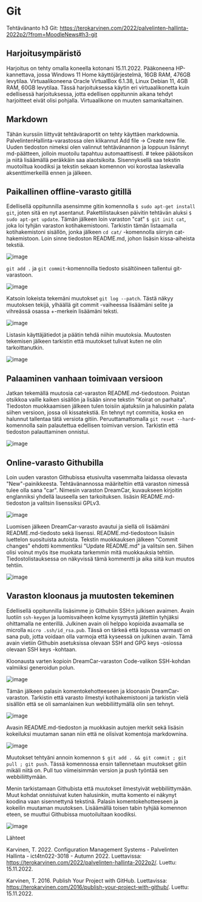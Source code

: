 # Git

Tehtävänanto h3 Git: https://terokarvinen.com/2022/palvelinten-hallinta-2022p2/?from=MoodleNews#h3-git

## Harjoitusympäristö

Harjoitus on tehty omalla koneella kotonani 15.11.2022. Pääkoneena HP-kannettava, jossa Windows 11 Home käyttöjärjestelmä, 16GB RAM, 476GB levytilaa. Virtuaalikoneena Oracle VirtualBox 6.1.38, Linux Debian 11, 4GB RAM, 60GB levytilaa. Tässä harjoituksessa käytin eri virtuaalikonetta kuin edellisessä harjoituksessa, jotta edellisen oppitunnin aikana tehdyt harjoitteet eivät olisi pohjalla. Virtuaalikone on muuten samankaltainen.

## Markdown

Tähän kurssiin liittyvät tehtäväraportit on tehty käyttäen markdownia. PalvelintenHallinta-varastossa olen klikannut Add file -> Create new file. Uuden tiedoston nimeksi
olen valinnut tehtävänannon ja loppuun lisännyt md-päätteen, jolloin muotoilu tapahtuu automaattisesti. # tekee pääotsikon ja niitä lisäämällä peräkkäin saa alaotsikoita. 
Sisennyksellä saa tekstin muotoiltua koodiksi ja tekstin sekaan komennon voi korostaa laskevalla aksenttimerkeillä ennen ja jälkeen.

## Paikallinen offline-varasto gitillä

Edellisellä oppitunnilla asensimme gitin komennolla `$ sudo apt-get install git`, joten sitä en nyt asentanut. Pakettilistauksen päivitin tehtävän aluksi 
`$ sudo apt-get update`. Tämän jälkeen loin varaston "cat" `$ git init cat`, joka loi tyhjän varaston kotihakemistooni.
Tarkistin tämän listaamalla kotihakemistoni sisällön, jonka jälkeen `cd cat/` -komennolla siirryin cat-hakemistoon.
Loin sinne tiedoston README.md, johon lisäsin kissa-aiheista tekstiä.

![image](https://user-images.githubusercontent.com/113497086/201858518-1a620954-f266-44f6-ba38-e585b30ed5ff.png)

`git add .` ja `git commit`-komennoilla tiedosto sisältöineen tallentui git-varastoon.

![image](https://user-images.githubusercontent.com/113497086/201859186-c867c1d9-da14-4d0a-ab9c-ffb9965f9d4b.png)

Katsoin lokeista tekemäni muutokset `git log --patch`. Tästä näkyy muutoksen tekijä, ylhäällä git commit -vaiheessa lisäämäni
selite ja vihreässä osassa +-merkein lisäämäni teksti.

![image](https://user-images.githubusercontent.com/113497086/201861947-08e78d5d-f518-4a3d-94a6-d74ccf88ff76.png)

Listasin käyttäjätiedot ja päätin tehdä niihin muutoksia. Muutosten tekemisen jälkeen tarkistin että muutokset
tulivat kuten ne olin tarkoittanutkin. 

![image](https://user-images.githubusercontent.com/113497086/201861594-362e0527-01d0-46b1-b1ca-1bc412d1962a.png)

## Palaaminen vanhaan toimivaan versioon

Jatkan tekemällä muutosia cat-varaston README.md-tiedostoon. Poistan otsikkoa vaille kaiken sisällön ja lisään sinne tekstin "Koirat on parhaita". Tiedoston muokkaamisen
jälkeen tulen toisiin ajatuksiin ja halusinkin palata siihen versioon, jossa oli kissatekstiä. En tehnyt nyt commitia, koska en halunnut tallentaa tätä versiota gitiin.
Peruuttamattomalla `git reset --hard`-komennolla sain palautettua edellisen toimivan version. Tarkistin että tiedoston palauttaminen onnistui.

![image](https://user-images.githubusercontent.com/113497086/201864236-107537fc-1d9b-441f-9228-ca9c5e0ff624.png)

## Online-varasto Githubilla

Loin uuden varaston Githubissa etusivulta vasemmalta laidassa olevasta "New"-painikkeesta. Tehtävänannossa määriteltiin että varaston nimessä tulee olla sana "car". Nimesin varaston DreamCar, kuvaukseen kirjoitin englanniksi yhdellä lauseella sen tarkoituksen. lisäsin README.md-tiedoston ja valitsin lisenssiksi GPLv3. 

![image](https://user-images.githubusercontent.com/113497086/201873873-ec0bad24-ace7-4cf0-8ed8-32f11038c8ba.png)

Luomisen jälkeen DreamCar-varasto avautui ja siellä oli lisäämäni README.md-tiedosto sekä lisenssi. README.md-tiedostoon lisäsin luettelon suosituista autoista.
Tekstin muokkauksen jälkeen "Commit changes" ehdotti kommentiksi "Update README.md" ja valitsin sen. Siihen olisi voinut myös itse muokata tarkemmin mitä muokkauksia tehtiin. Tiedostolistauksessa on näkyvissä tämä kommentti ja aika siitä kun muutos tehtiin.

![image](https://user-images.githubusercontent.com/113497086/201876561-ba481649-790c-44a9-ad87-aa46b1b1a8e3.png)

## Varaston kloonaus ja muutosten tekeminen

Edellisellä oppitunnilla lisäsimme jo Githubiin SSH:n julkisen avaimen. Avain luotiin `ssh-keygen` ja luomisvaiheen kolme kysymystä jätettiin tyhjäksi ohittamalla ne enterillä. Julkinen avain oli helppo kopioida avaamalla se microlla `micro .ssh/id_rsa.pub`. Tässä on tärkeä että lopussa varmasti on sana pub, jotta voidaan olla varmoja että kyseessä on julkinen avain. Tämä avain vietiin Githubin asetuksissa olevaan SSH and GPG keys -osiossa olevaan SSH keys -kohtaan.

Kloonausta varten kopioin DreamCar-varaston Code-valikon SSH-kohdan valmiiksi generoidun polun. 

![image](https://user-images.githubusercontent.com/113497086/201882316-2cb6de23-67fd-4a18-a9cf-2f1920091d7c.png)

Tämän jälkeen palasin komentokehotteeseen ja kloonasin DreamCar-varaston. Tarkistin että varasto ilmestyi kotihakemistooni ja tarkistin vielä sisällön että se oli samanlainen kun webbiliittymällä olin sen tehnyt. 

![image](https://user-images.githubusercontent.com/113497086/201883481-cb3945ed-ab91-4294-a3ac-1b7e8be929c6.png)

Avasin README.md-tiedoston ja muokkasin autojen merkit sekä lisäsin kokeiluksi muutaman sanan niin että ne olisivat komentoja markdownina. 

![image](https://user-images.githubusercontent.com/113497086/201884885-a34e406c-730a-4055-9918-b3fa67574961.png)

Muutokset tehtyäni annoin komennon `$ git add . && git commit ; git pull ; git push`. Tässä komennossa ensin tallennetaan muutokset gitiin mikäli niitä on. Pull tuo viimeisimmän version ja push työntää sen webbiliittymään. 

Menin tarkistamaan Githubista että muutokset ilmestyivät webbiliittymään. Muut kohdat onnistuivat kuten halusinkin, mutta komento ei näkynyt koodina vaan sisennettynä tekstinä. Palasin komentokehotteeseen ja kokeilin muutaman muutoksen. Lisäämällä toisen tabin tyhjää komennon eteen, se muuttui Githubissa muotoilultaan koodiksi.  

![image](https://user-images.githubusercontent.com/113497086/201888550-80e1202a-faea-4121-9e70-f77ec0fe4323.png)

Lähteet

Karvinen, T. 2022. Configuration Management Systems - Palvelinten Hallinta - ict4tn022-3018 - Autumn 2022. Luettavissa: https://terokarvinen.com/2022/palvelinten-hallinta-2022p2/. Luettu: 15.11.2022.

Karvinen, T. 2016.  Publish Your Project with GitHub. Luettavissa: https://terokarvinen.com/2016/publish-your-project-with-github/. Luettu: 15.11.2022.
